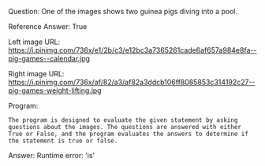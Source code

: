 Question: One of the images shows two guinea pigs diving into a pool.

Reference Answer: True

Left image URL: https://i.pinimg.com/736x/e1/2b/c3/e12bc3a7365261cade6af657a984e8fa--pig-games--calendar.jpg

Right image URL: https://i.pinimg.com/736x/af/82/a3/af82a3ddcb106ff8085853c314192c27--pig-games-weight-lifting.jpg

Program:

```
The program is designed to evaluate the given statement by asking questions about the images. The questions are answered with either True or False, and the program evaluates the answers to determine if the statement is true or false.
```
Answer: Runtime error: 'is'

